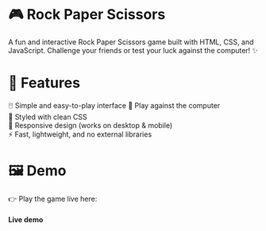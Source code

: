 # 🎮 Rock Paper Scissors
A fun and interactive Rock Paper Scissors game built with HTML, CSS, and JavaScript. Challenge your friends or test your luck against the computer! ✨

# 🚀 Features
 🖱️ Simple and easy-to-play interface
 🤖 Play against the computer  <br>
 🎨 Styled with clean CSS <br>
 📱 Responsive design (works on desktop & mobile)  <br>
 ⚡ Fast, lightweight, and no external libraries  <br>
# 🖼️ Demo
 👉 Play the game live here: <br>
#### Live demo
